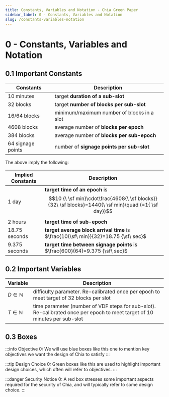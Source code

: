 ```yaml
---
title: Constants, Variables and Notation - Chia Green Paper
sidebar_label: 0 - Constants, Variables and Notation
slug: /constants-variables-notation
---
```


# 0 - Constants, Variables and Notation

## 0.1	Important Constants

| Constants         | Description                                |
|-------------------|--------------------------------------------|
| 10 minutes        | target **duration of a sub-slot**          |
| 32 blocks         | target **number of blocks per sub-slot**   |
| 16/64 blocks      | minimum/maximum number of blocks in a slot |
| 4608 blocks       | average number of **blocks per epoch**     |
| 384 blocks        | average number of **blocks per sub-epoch** |
| 64 signage points | number of **signage points per sub-slot**  |


The above imply the following:

| Implied Constants          | Description   						   						   						   						   				       |
|----------------------------|-------------------------------------------------------------------------------------------------------------------------------------|
| 1 day                      | **target time of an epoch** is $$10 {\ \sf min}\cdot\frac{4608{\ \sf blocks}}{32\ \sf blocks}=1440{\ \sf min}\quad (=1{ \sf day})$$ |
| 2 hours                    | **target time of sub-epoch** 						   						   						   						   	   |
| 18.75 seconds              | **target average block arrival time** is $\frac{10{\sf\ min}}{32}=18.75 {\sf\ sec}$ 						   					       |
| 9.375 seconds              | **target time between signage points** is $\frac{600}{64}=9.375 {\sf\ sec}$ 						   						   	       |

## 0.2	Important Variables

| Variable               | Description   						   						   						   						   		        |
|------------------------|------------------------------------------------------------------------------------------------------------------------------|
| $D\in{\mathbb N}$      | difficulty parameter. Re-calibrated once per epoch to meet target of $32$ blocks per slot                                    |
| $T\in {\mathbb N}$     | time parameter (number of VDF steps for sub-slot). Re-calibrated once per epoch to meet target of $10$ minutes per sub-slot 	|

## 0.3	Boxes

:::info Objective 0:
We will use blue boxes like this one to mention key objectives we want the design of Chia to satisfy
:::

:::tip Design Choice 0:
Green boxes like this are used to highlight important design choices, which often will refer to objectives.
:::

:::danger Security Notice 0:
A red box stresses some important aspects required for the security of Chia, and will typically refer to some design choice.
:::